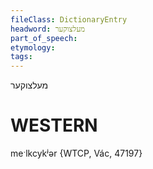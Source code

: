 ```yaml
---
fileClass: DictionaryEntry
headword: מעלצוקער
part_of_speech: 
etymology: 
tags: 
---
```

מעלצוקער

WESTERN
========

meˑlkcykʲər {WTCP, Vác, 47197}
